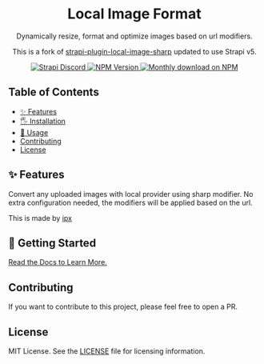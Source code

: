 <div align="center">
<h1>Local Image Format</h1>
	
<p style="margin-top: 0;">Dynamically resize, format and optimize images based on url modifiers.</p>

<p>This is a fork of <a href="https://github.com/strapi-community/strapi-plugin-local-image-sharp">strapi-plugin-local-image-sharp</a> updated to use Strapi v5.</p>
	
<p>
  <a href="https://discord.strapi.io">
    <img src="https://img.shields.io/discord/811989166782021633?color=blue&label=strapi-discord" alt="Strapi Discord">
  </a>
  <a href="https://www.npmjs.org/package/strapi-plugin-local-image-sharp">
    <img src="https://img.shields.io/npm/v/strapi-plugin-local-image-sharp/latest.svg" alt="NPM Version" />
  </a>
  <a href="https://www.npmjs.org/package/strapi-plugin-local-image-sharp">
    <img src="https://img.shields.io/npm/dm/strapi-plugin-local-image-sharp" alt="Monthly download on NPM" />
  </a>
</p>
</div>

## Table of Contents <!-- omit in toc -->

- [✨ Features](#-features)
- [🖐 Installation](#-installation)
- [🚚 Usage](#-usage)
- [Contributing](#contributing)
- [License](#license)


## ✨ Features

Convert any uploaded images with local provider using sharp modifier. 
No extra configuration needed, the modifiers will be applied based on the url.

This is made by [ipx](https://github.com/unjs/ipx)

## 🚚 Getting Started

[Read the Docs to Learn More.](https://strapi-community.github.io/strapi-plugin-local-image-sharp/)

## Contributing

If you want to contribute to this project, please feel free to open a PR.

## License

MIT License. See the [LICENSE](./LICENSE.md) file for licensing information.